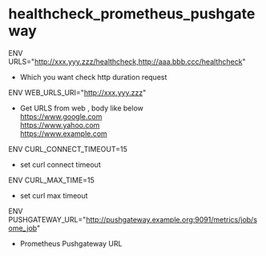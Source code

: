 # healthcheck_prometheus_pushgateway
ENV URLS="http://xxx.yyy.zzz/healthcheck,http://aaa.bbb.ccc/healthcheck"
- Which you want check http duration request

ENV WEB_URLS_URI="http://xxx.yyy.zzz"
- Get URLS from web , body like below<br/>
  https://www.google.com<br/>
  https://www.yahoo.com<br/>
  https://www.example.com<br/>

ENV CURL_CONNECT_TIMEOUT=15
- set curl connect timeout

ENV CURL_MAX_TIME=15
- set curl max timeout

ENV PUSHGATEWAY_URL="http://pushgateway.example.org:9091/metrics/job/some_job"
- Prometheus Pushgateway URL
